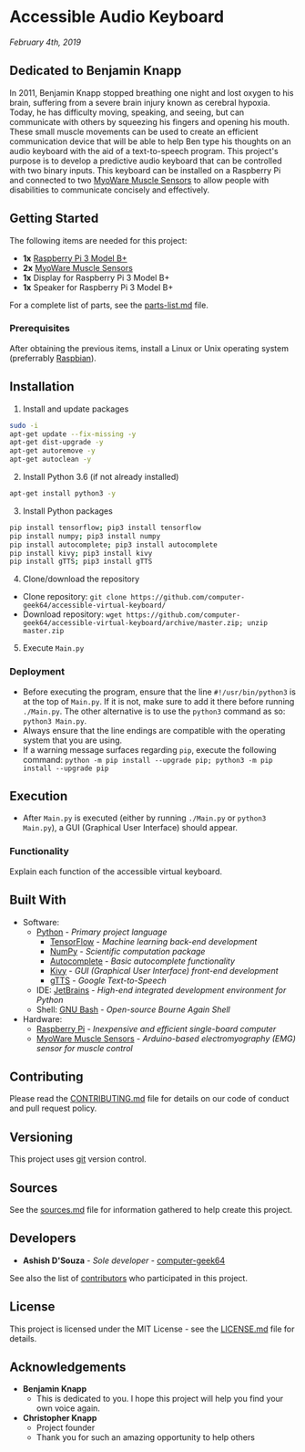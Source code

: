 # Accessible Audio Keyboard
*February 4th, 2019*

## Dedicated to Benjamin Knapp
In 2011, Benjamin Knapp stopped breathing one night and lost oxygen to his brain, suffering from a severe brain injury known as cerebral hypoxia. Today, he has difficulty moving, speaking, and seeing, but can communicate with others by squeezing his fingers and opening his mouth. These small muscle movements can be used to create an efficient communication device that will be able to help Ben type his thoughts on an audio keyboard with the aid of a text-to-speech program. This project's purpose is to develop a predictive audio keyboard that can be controlled with two binary inputs. This keyboard can be installed on a Raspberry Pi and connected to two [MyoWare Muscle Sensors](https://www.sparkfun.com/products/13723) to allow people with disabilities to communicate concisely and effectively.

## Getting Started
The following items are needed for this project:
* **1x** [Raspberry Pi 3 Model B+](https://www.raspberrypi.org/products/raspberry-pi-3-model-b-plus/)
* **2x** [MyoWare Muscle Sensors](https://www.sparkfun.com/products/13723)
* **1x** Display for Raspberry Pi 3 Model B+
* **1x** Speaker for Raspberry Pi 3 Model B+

For a complete list of parts, see the [parts-list.md](/docs/parts-list.md) file.

### Prerequisites
After obtaining the previous items, install a Linux or Unix operating system (preferrably [Raspbian](https://www.raspberrypi.org/downloads/raspbian/)).

## Installation
1. Install and update packages
```bash
sudo -i
apt-get update --fix-missing -y
apt-get dist-upgrade -y
apt-get autoremove -y
apt-get autoclean -y
```
2. Install Python 3.6 (if not already installed)
```bash
apt-get install python3 -y
```
3. Install Python packages
```bash
pip install tensorflow; pip3 install tensorflow
pip install numpy; pip3 install numpy
pip install autocomplete; pip3 install autocomplete
pip install kivy; pip3 install kivy
pip install gTTS; pip3 install gTTS
```
4. Clone/download the repository
* Clone repository: `git clone https://github.com/computer-geek64/accessible-virtual-keyboard/`
* Download repository: `wget https://github.com/computer-geek64/accessible-virtual-keyboard/archive/master.zip; unzip master.zip`
5. Execute `Main.py`

### Deployment
* Before executing the program, ensure that the line `#!/usr/bin/python3` is at the top of `Main.py`. If it is not, make sure to
add it there before running `./Main.py`. The other alternative is to use the `python3` command as so: `python3 Main.py`.
* Always ensure that the line endings are compatible with the operating system that you are using.
* If a warning message surfaces regarding `pip`, execute the following command: `python -m pip install --upgrade pip; python3 -m pip install --upgrade pip`

## Execution
* After `Main.py` is executed (either by running `./Main.py` or `python3 Main.py`), a GUI (Graphical User Interface) should appear.

### Functionality
Explain each function of the accessible virtual keyboard.

## Built With
* Software:
  * [Python](https://www.python.org/) - *Primary project language*
    * [TensorFlow](https://www.tensorflow.org/) - *Machine learning back-end development*
    * [NumPy](http://www.numpy.org/) - *Scientific computation package*
    * [Autocomplete](https://pypi.org/project/autocomplete/) - *Basic autocomplete functionality*
    * [Kivy](https://kivy.org/) - *GUI (Graphical User Interface) front-end development*
    * [gTTS](https://pypi.org/project/gTTS/) - *Google Text-to-Speech*
  * IDE: [JetBrains](https://www.jetbrains.com/pycharm/) - *High-end integrated development environment for Python*
  * Shell: [GNU Bash](https://www.gnu.org/software/bash/) - *Open-source Bourne Again Shell*
* Hardware:
  * [Raspberry Pi](https://www.raspberrypi.org/) - *Inexpensive and efficient single-board computer*
  * [MyoWare Muscle Sensors](https://www.sparkfun.com/products/13723) - *Arduino-based electromyography (EMG) sensor for muscle control*

## Contributing
Please read the [CONTRIBUTING.md](/docs/CONTRIBUTING.md) file for details on our code of conduct and pull request policy.

## Versioning
This project uses [git](https://git-scm.com/) version control.

## Sources
See the [sources.md](/docs/sources.md) file for information gathered to help create this project.

## Developers
* **Ashish D'Souza** - *Sole developer* - [computer-geek64](https://github.com/computer-geek64/)

See also the list of [contributors](/docs/CONTRIBUTORS.md) who participated in this project.

## License
This project is licensed under the MIT License - see the [LICENSE.md](LICENSE.md) file for details.

## Acknowledgements
* **Benjamin Knapp**
  * This is dedicated to you. I hope this project will help you find your own voice again.
* **Christopher Knapp**
  * Project founder
  * Thank you for such an amazing opportunity to help others
